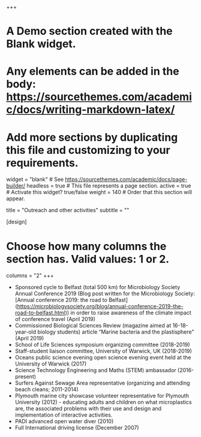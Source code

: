 +++
# A Demo section created with the Blank widget.
# Any elements can be added in the body: https://sourcethemes.com/academic/docs/writing-markdown-latex/
# Add more sections by duplicating this file and customizing to your requirements.

widget = "blank"  # See https://sourcethemes.com/academic/docs/page-builder/
headless = true  # This file represents a page section.
active = true  # Activate this widget? true/false
weight = 140  # Order that this section will appear.

title = "Outreach and other activities"
subtitle = ""

[design]
  # Choose how many columns the section has. Valid values: 1 or 2.
  columns = "2"
+++
</br>
- Sponsored cycle to Belfast (total 500 km) for Microbiology Society Annual Conference 2019 (Blog post written for the Microbiology Society: [Annual conference 2019: the road to Belfast] (https://microbiologysociety.org/blog/annual-conference-2019-the-road-to-belfast.html)) in order to raise awareness of the climate impact of conference travel (April 2019)</br>- Commissioned Biological Sciences Review (magazine aimed at 16-18-year-old biology students) article “Marine bacteria and the plastisphere” (April 2019)</br>- School of Life Sciences symposium organizing committee (2018-2019)</br>- Staff-student liaison committee, University of Warwick, UK (2018-2019)</br>- Oceans public science evening open science evening event held at the University of Warwick (2017)</br>- Science Technology Engineering and Maths (STEM) ambassador (2016-present)</br>- Surfers Against Sewage Area representative (organizing and attending beach cleans; 2011-2014)</br>- Plymouth marine city showcase volunteer representative for Plymouth University (2012) - educating adults and children on what microplastics are, the associated problems with their use and design and implementation of interactive activities.</br>- PADI advanced open water diver (2010)</br>- Full International driving license (December 2007)</br>